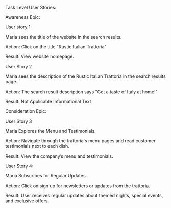 Task Level User Stories:

Awareness Epic:

User story 1

Maria sees the title of the website in the search results.

Action: Click on the title "Rustic Italian Trattoria"

Result: View website homepage.

User Story 2

Maria sees the description of the Rustic Italian Trattoria in the search results page.

Action: The search result description says "Get a taste of Italy at home!"

Result: Not Applicable Informational Text



Consideration Epic: 

User Story 3 

Maria Explores the Menu and Testimonials.

Action: Navigate through the trattoria's menu pages and read customer testimonials next to each dish. 

Result: View the company’s menu and testimonials. 

User Story 4: 

Maria Subscribes for Regular Updates.

Action: Click on sign up for newsletters or updates from the trattoria.

Result: User receives regular updates about themed nights, special events, and exclusive offers.
